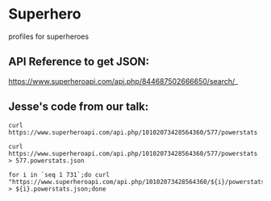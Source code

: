 # Superhero
profiles for superheroes


## API Reference to get JSON:
https://www.superheroapi.com/api.php/844687502666650/search/_


## Jesse's code from our talk:

```
curl https://www.superheroapi.com/api.php/10102073428564360/577/powerstats
```

```shell
curl https://www.superheroapi.com/api.php/10102073428564360/577/powerstats > 577.powerstats.json
```

```
for i in `seq 1 731`;do curl "https://www.superheroapi.com/api.php/10102073428564360/${i}/powerstats" > ${i}.powerstats.json;done
```
